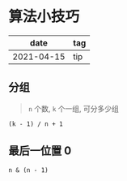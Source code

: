 # 算法小技巧

|    date    | tag |
|    ---     | --- |
| 2021-04-15 | tip |

## 分组

> `n` 个数, `k` 个一组, 可分多少组

`(k - 1) / n + 1`

## 最后一位置 0

`n & (n - 1)`
